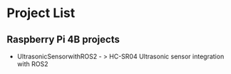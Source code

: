 # Project List
## Raspberry Pi 4B projects
   - UltrasonicSensorwithROS2 - > HC-SR04 Ultrasonic sensor integration with ROS2
